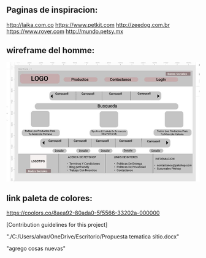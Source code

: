 ## Paginas de  inspiracion:
http://laika.com.co
https://www.petkit.com
http://zeedog.com.br
https://www.rover.com
http://mundo.petsy.mx



## wireframe del homme: 
<img src="./Wireframe.JPG">


## link paleta de colores:
https://coolors.co/8aea92-80ada0-5f5566-33202a-000000


[Contribution guidelines for this project] 

"./C:/Users/alvar/OneDrive/Escritorio/Propuesta tematica sitio.docx"

"agrego cosas nuevas"